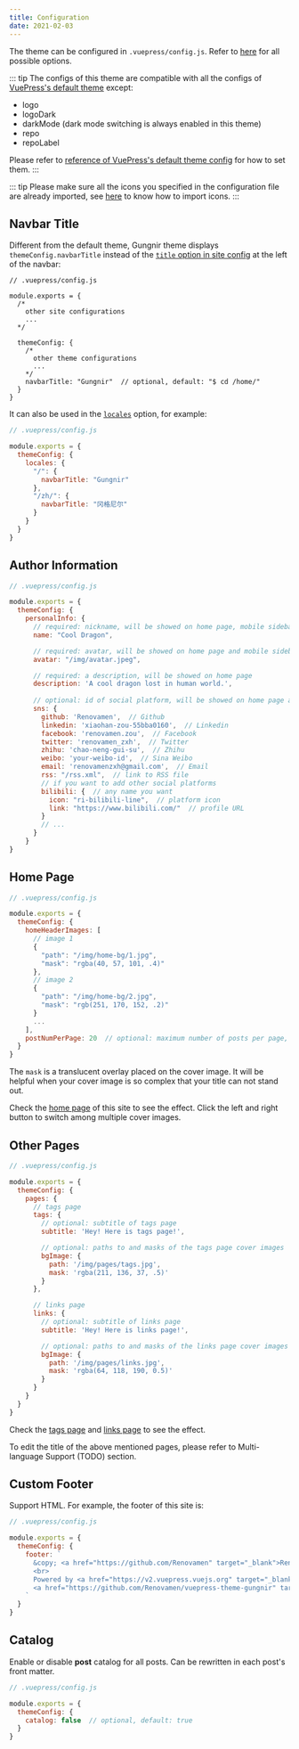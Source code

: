 ```yaml
---
title: Configuration
date: 2021-02-03
---
```


The theme can be configured in `.vuepress/config.js`. Refer to [here](https://github.com/Renovamen/vuepress-theme-gungnir/blob/main/packages/theme/src/shared/options.ts) for all possible options.

::: tip
The configs of this theme are compatible with all the configs of [VuePress's default theme](https://v2.vuepress.vuejs.org/reference/default-theme/config.html) except:

- logo
- logoDark
- darkMode (dark mode switching is always enabled in this theme)
- repo
- repoLabel

Please refer to [reference of VuePress's default theme config](https://v2.vuepress.vuejs.org/reference/default-theme/config.html) for how to set them.
:::

::: tip
Please make sure all the icons you specified in the configuration file are already imported, see [here](/docs/advanced/icons/) to know how to import icons.
:::


## Navbar Title

Different from the default theme, Gungnir theme displays `themeConfig.navbarTitle` instead of the [`title` option in site config](https://v2.vuepress.vuejs.org/reference/config.html#title) at the left of the navbar:


```js{14}
// .vuepress/config.js

module.exports = {
  /*
    other site configurations
    ...
  */

  themeConfig: {
    /*
      other theme configurations
      ...
    */
    navbarTitle: "Gungnir"  // optional, default: "$ cd /home/"
  }
}
```

It can also be used in the [`locales`](https://v2.vuepress.vuejs.org/reference/default-theme/config.html#locales) option, for example:

```js
// .vuepress/config.js

module.exports = {
  themeConfig: {
    locales: {
      "/": {
        navbarTitle: "Gungnir"
      },
      "/zh/": {
        navbarTitle: "冈格尼尔"
      }
    }
  }
}
```


## Author Information

```js
// .vuepress/config.js

module.exports = {
  themeConfig: {
    personalInfo: {
      // required: nickname, will be showed on home page, mobile sidebar and author info of articles
      name: "Cool Dragon",

      // required: avatar, will be showed on home page and mobile sidebar
      avatar: "/img/avatar.jpeg",

      // required: a description, will be showed on home page
      description: 'A cool dragon lost in human world.',
      
      // optional: id of social platform, will be showed on home page and mobile sidebar
      sns: {
        github: 'Renovamen',  // Github
        linkedin: 'xiaohan-zou-55bba0160',  // Linkedin
        facebook: 'renovamen.zou',  // Facebook
        twitter: 'renovamen_zxh',  // Twitter
        zhihu: 'chao-neng-gui-su',  // Zhihu
        weibo: 'your-weibo-id',  // Sina Weibo
        email: 'renovamenzxh@gmail.com',  // Email
        rss: "/rss.xml",  // link to RSS file
        // if you want to add other social platforms
        bilibili: {  // any name you want
          icon: "ri-bilibili-line",  // platform icon
          link: "https://www.bilibili.com/"  // profile URL
        }
        // ...
      }
    }
}
```

## Home Page

```js
// .vuepress/config.js

module.exports = {
  themeConfig: {
    homeHeaderImages: [
      // image 1
      {
        "path": "/img/home-bg/1.jpg",
        "mask": "rgba(40, 57, 101, .4)"
      },
      // image 2
      {
        "path": "/img/home-bg/2.jpg",
        "mask": "rgb(251, 170, 152, .2)"
      }
      ...
    ],
    postNumPerPage: 20  // optional: maximum number of posts per page, default: 10
  }
}
```

The `mask` is a translucent overlay placed on the cover image. It will be helpful when your cover image is so complex that your title can not stand out.

Check the [home page](/) of this site to see the effect. Click the left and right button to switch among multiple cover images.


## Other Pages

```js
// .vuepress/config.js

module.exports = {
  themeConfig: {
    pages: {
      // tags page
      tags: {
        // optional: subtitle of tags page
        subtitle: 'Hey! Here is tags page!',

        // optional: paths to and masks of the tags page cover images
        bgImage: {
          path: '/img/pages/tags.jpg',
          mask: 'rgba(211, 136, 37, .5)'
        }
      },

      // links page
      links: {
        // optional: subtitle of links page
        subtitle: 'Hey! Here is links page!',

        // optional: paths to and masks of the links page cover images
        bgImage: {
          path: '/img/pages/links.jpg',
          mask: 'rgba(64, 118, 190, 0.5)'
        }
      }
    }
  }
}
```

Check the [tags page](/tags/) and [links page](/links/) to see the effect.

To edit the title of the above mentioned pages, please refer to Multi-language Support (TODO) section.


## Custom Footer

Support HTML. For example, the footer of this site is:

```js
// .vuepress/config.js

module.exports = {
  themeConfig: {
    footer: `
      &copy; <a href="https://github.com/Renovamen" target="_blank">Renovamen</a> 2018-2022
      <br>
      Powered by <a href="https://v2.vuepress.vuejs.org" target="_blank">VuePress</a> &
      <a href="https://github.com/Renovamen/vuepress-theme-gungnir" target="_blank">Gungnir</a>
    `
  }
}
```


## Catalog

Enable or disable **post** catalog for all posts. Can be rewritten in each post's front matter.

```js
// .vuepress/config.js

module.exports = {
  themeConfig: {
    catalog: false  // optional, default: true
  }
}
```
